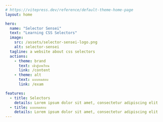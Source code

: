 ```yaml
---
# https://vitepress.dev/reference/default-theme-home-page
layout: home

hero:
  name: "Selector Sensei"
  text: "Learning CSS Selectors"
  image:
    src: /assets/selector-sensei-logo.png
    alt: selector-sensei
  tagline: a website about css selectors
  actions:
    - theme: brand
      text: เข้าสู่บทเรียน
      link: /content
    - theme: alt
      text: แบบทดสอบ
      link: /exam

features:
  - title: Selectors
    details: Lorem ipsum dolor sit amet, consectetur adipiscing elit
  - title: แบบทดสอบ
    details: Lorem ipsum dolor sit amet, consectetur adipiscing elit
---
```


